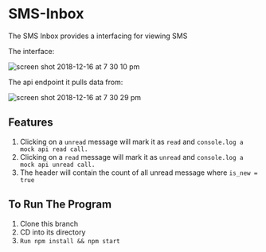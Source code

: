 # SMS-Inbox
The SMS Inbox provides a interfacing for viewing SMS

The interface:

![screen shot 2018-12-16 at 7 30 10 pm](https://user-images.githubusercontent.com/2894340/50060974-13639d00-0169-11e9-8cbc-e4f56a5afec5.png)

The api endpoint it pulls data from:

![screen shot 2018-12-16 at 7 30 29 pm](https://user-images.githubusercontent.com/2894340/50060982-25ddd680-0169-11e9-840f-3aa5582da805.png)

## Features
1. Clicking on a `unread` message will mark it as `read` and `console.log a mock api read call.`
2. Clicking on a `read` message will mark it as `unread` and `console.log a mock api unread call.`
3. The header will contain the count of all unread message where `is_new = true`


## To Run The Program
1. Clone this branch
2. CD into its directory
3. `Run npm install && npm start`

